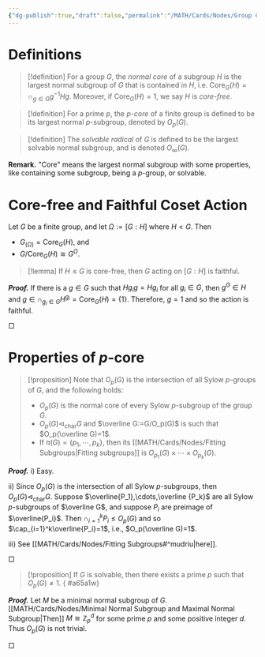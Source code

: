 ```yaml
---
{"dg-publish":true,"draft":false,"permalink":"/MATH/Cards/Nodes/Group Core/","dgPassFrontmatter":true}
---
```



# Definitions

> [!definition]
> For a group $G$, the *normal core* of a subgroup $H$ is the largest normal subgroup of $G$ that is contained in $H$, i.e. $\mathrm{Core}_G(H)=\cap_{g\in G}g^{-1}Hg$. Moreover, if $\mathrm{Core}_G(H)=1$, we say $H$ is *core-free*.

> [!definition]
> For a prime $p$, the *$p$-core* of a finite group is defined to be its largest normal $p$-subgroup, denoted by $O_p(G)$.

> [!definition]
> The *solvable radical* of $G$ is defined to be the largest solvable normal subgroup, and is denoted $O_\infty(G)$.

**Remark.** "Core" means the largest normal subgroup with some properties, like containing some subgroup, being a $p$-group, or solvable.

# Core-free and Faithful Coset Action

Let $G$ be a finite group, and let $\Omega:=[G:H]$ where $H<G$. Then
- $G_{(\Omega)}=\mathrm{Core}_G(H)$, and
- $G/\mathrm{Core}_G(H)\cong G^\Omega$.

> [!lemma]
> If $H\leqslant G$ is core-free, then $G$ acting on $[G:H]$ is faithful.

**_Proof._**
If there is a $g\in G$ such that $Hg_ig=Hg_i$ for all $g_i\in G$, then $g^G\in H$ and $g\in \cap_{g_i\in G} H^{g_i}=\mathrm{Core}_G(H)=\{1\}$. Therefore, $g=1$ and so the action is faithful.
<p align="left">□</p>

# Properties of $p$-core

> [!proposition]
> Note that $O_p(G)$ is the intersection of all Sylow $p$-groups of $G$, and the following holds:
> - $O_p(G)$ is the normal core of every Sylow $p$-subgroup of the group $G$.
> - $O_p(G)\lhd_{\mathrm{char}} G$ and $\overline G:=G/O_p(G)$ is such that $O_p(\overline G)=1$. 
> - If $\pi(G)=\{p_1,\cdots,p_k\}$, then its [[MATH/Cards/Nodes/Fitting Subgroups\|Fitting subgroups]] is $O_{p_1}(G)\times\cdots\times O_{p_k}(G)$.

**_Proof._**
i) Easy.

ii) Since $O_p(G)$ is the intersection of all Sylow $p$-subgroups, then $O_p(G)\lhd_{\mathrm{char}} G$. Suppose $\overline{P_1},\cdots,\overline {P_k}$ are all Sylow $p$-subgroups of $\overline G$, and suppose $P_i$ are preimage of $\overline{P_i}$. Then $\cap_{i=1}^kP_i\leqslant O_p(G)$ and so $\cap_{i=1}^k\overline{P_i}=1$, i.e., $O_p(\overline G)=1$. 

iii) See [[MATH/Cards/Nodes/Fitting Subgroups#^mudriu\|here]]. 
<p align="left">□</p>

> [!proposition]
> If $G$ is solvable, then there exists a prime $p$ such that $O_p(G)\neq 1$.
{ #a65a1w}


**_Proof._**
Let $M$ be a minimal normal subgroup of $G$. [[MATH/Cards/Nodes/Minimal Normal Subgroup and Maximal Normal Subgroup\|Then]] $M\cong \mathbb{Z}_p^d$ for some prime $p$ and some positive integer $d$. Thus $O_p(G)$ is not trivial.
<p align="left">□</p>

